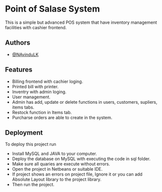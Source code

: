 
# Point of Salase System

This is a simple but advanced POS system that have inventory management facilities with cashier frontend.


## Authors

- [@NAvinduLK](https://github.com/NAvinduLK)


## Features

- Billing frontend with cachier loging.
- Printed bill with printer.
- Inventry with admin loging.
- User management.
- Admin has add, update or delete functions in users, customers, supliers, items tabs.
- Restock function in Items tab.
- Purcharse orders are able to create in the system.



## Deployment

To deploy this project run

- Install MySQL and JAVA to your computer.
- Deploy the database on MySQL with executing the code in sql folder.
- Make sure all quaries are execute without errors.
- Open the project in Netbeans or suitable IDE.
- If project shows an errors on project file, Ignore it or you can add Absolute Layout library to the project library.
- Then run the project. 


